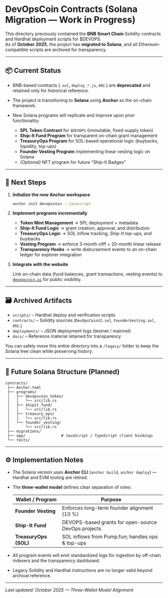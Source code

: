 # DevOpsCoin Contracts (Solana Migration — Work in Progress)

This directory previously contained the **BNB Smart Chain** Solidity contracts and Hardhat deployment scripts for $DEVOPS.  
As of **October 2025**, the project has **migrated to Solana**, and all Ethereum-compatible scripts are archived for transparency.

---

## 📦 Current Status

- BNB-based contracts (`.sol`, `deploy_*.js`, etc.) are **deprecated** and retained only for historical reference.  
- The project is transitioning to **Solana** using **Anchor** as the on-chain framework.  
- New Solana programs will replicate and improve upon prior functionality:

  - **SPL Token Contract** for `$DEVOPS` (immutable, fixed-supply token)  
  - **Ship-It Fund Program** for transparent on-chain grant management  
  - **TreasuryOps Program** for SOL-based operational logic (buybacks, liquidity, top-ups)  
  - **Founder Vesting Program** implementing linear vesting logic on Solana  
  - _(Optional)_ NFT program for future “Ship-It Badges”  

---

## 🧱 Next Steps

1. **Initialize the new Anchor workspace**

   ```bash
   anchor init devopscoin --javascript
   ```

2. **Implement programs incrementally**

   - **Token Mint Management** → SPL deployment + metadata  
   - **Ship-It Fund Logic** → grant creation, approval, and distribution  
   - **TreasuryOps Logic** → SOL inflow tracking, Ship-It top-ups, and buybacks  
   - **Vesting Program** → enforce 3-month cliff + 20-month linear release  
   - **Transparency Hooks** → write disbursement events to an on-chain ledger for explorer integration  

3. **Integrate with the website**

   Link on-chain data (fund balances, grant transactions, vesting events) to  
   [`devopscoin.ai`](https://devopscoin.ai) for public visibility.

---

## 🗃️ Archived Artifacts

- `scripts/` – Hardhat deploy and verification scripts  
- `contracts/` – Solidity sources (`DevOpsCoinV2.sol`, `FounderVesting.sol`, etc.)  
- `deployments/` – JSON deployment logs (testnet / mainnet)  
- `docs/` – Reference material retained for transparency  

You can safely move this entire directory into a `/legacy/` folder to keep the Solana tree clean while preserving history.

---

## 🧭 Future Solana Structure (Planned)

```
contracts/
 ├── Anchor.toml
 ├── programs/
 │   ├── devopscoin_token/
 │   │   └── src/lib.rs
 │   ├── shipit_fund/
 │   │   └── src/lib.rs
 │   ├── treasury_ops/
 │   │   └── src/lib.rs
 │   └── founder_vesting/
 │       └── src/lib.rs
 ├── migrations/
 ├── app/                # JavaScript / TypeScript client bindings
 └── tests/
```

---

## ⚙️ Implementation Notes

- The Solana version uses **Anchor CLI** (`anchor build`, `anchor deploy`) — Hardhat and EVM tooling are retired.  
- The **three-wallet model** defines clear separation of roles:

  | Wallet / Program        | Purpose                                                |
  | ------------------------ | ------------------------------------------------------ |
  | **Founder Vesting**      | Enforces long-term founder alignment (10 %)           |
  | **Ship-It Fund**         | DEVOPS-based grants for open-source DevOps projects   |
  | **TreasuryOps (SOL)**    | SOL inflows from Pump.fun; handles ops & top-ups      |

- All program events will emit standardized logs for ingestion by off-chain indexers and the transparency dashboard.  
- Legacy Solidity and Hardhat instructions are no longer valid beyond archival reference.

---

_Last updated: October 2025 — Three-Wallet Model Alignment_

